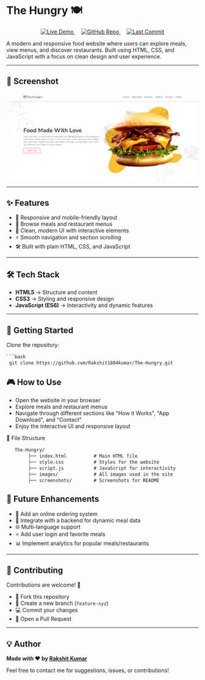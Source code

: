 # The Hungry 🍽️
<p align="center">
  <a href="https://rakshit1804kumar.github.io/The-Hungry/">
    <img src="https://img.shields.io/badge/Live-Demo-blue" alt="Live Demo" />
  </a>
  &nbsp;&nbsp;&nbsp;
  <a href="https://github.com/Rakshit1804kumar/The-Hungry">
    <img src="https://img.shields.io/badge/GitHub-Repository-black?logo=github" alt="GitHub Repo" />
  </a>
  &nbsp;&nbsp;&nbsp;
  <a href="https://github.com/Rakshit1804kumar/The-Hungry/commits/main">
    <img src="https://img.shields.io/github/last-commit/Rakshit1804kumar/The-Hungry" alt="Last Commit" />
  </a>
</p>


A modern and responsive food website where users can explore meals, view menus, and discover restaurants. Built using HTML, CSS, and JavaScript with a focus on clean design and user experience.

---

## 📸 Screenshot
  

![The Hungry Screenshot](https://github.com/Rakshit1804kumar/The-Hungry/blob/main/Screenshot.png)

---

## ✨ Features

- 📱 Responsive and mobile-friendly layout  
- 🍔 Browse meals and restaurant menus  
- 🎨 Clean, modern UI with interactive elements  
- ⚡ Smooth navigation and section scrolling  
- 🛠️ Built with plain HTML, CSS, and JavaScript  

---

## 🛠️ Tech Stack

- **HTML5** → Structure and content  
- **CSS3** → Styling and responsive design  
- **JavaScript (ES6)** → Interactivity and dynamic features  

---

## 🚀 Getting Started

Clone the repository:

    ```bash
     git clone https://github.com/Rakshit1804kumar/The-Hungry.git


## 🎮 How to Use

- Open the website in your browser  
- Explore meals and restaurant menus  
- Navigate through different sections like "How it Works", "App Download", and "Contact"  
- Enjoy the interactive UI and responsive layout






📂 File Structure

       The-Hungry/
            ├── index.html          # Main HTML file
            ├── style.css           # Styles for the website
            ├── script.js           # JavaScript for interactivity
            ├── images/             # All images used in the site
            ├── screenshots/        # Screenshots for README



## 🔮 Future Enhancements

- 🛒 Add an online ordering system  
- 🔄 Integrate with a backend for dynamic meal data  
- 🌐 Multi-language support  
- ⭐ Add user login and favorite meals  
- 📊 Implement analytics for popular meals/restaurants  

---

## 🤝 Contributing

Contributions are welcome! 🎉  

- 🍴 Fork this repository  
- 🌱 Create a new branch (`feature-xyz`)  
- 💻 Commit your changes  
- 🚀 Open a Pull Request  

---

## 💡 Author

**Made with ❤️ by [Rakshit Kumar](https://github.com/Rakshit1804kumar)**  

Feel free to contact me for suggestions, issues, or contributions!
